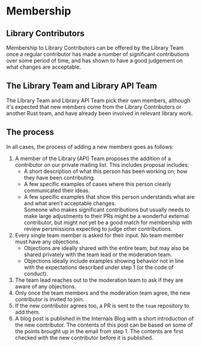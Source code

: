 # Membership

## Library Contributors

Membership to Library Contributors can be offered by the Library Team once
a regular contributor has made a number of significant contributions over some period of time,
and has shown to have a good judgement on what changes are acceptable.

## The Library Team and Library API Team

The Library Team and Library API Team pick their own members,
although it's expected that new members come from the Library Contributors or another Rust team,
and have already been involved in relevant library work.

## The process

In all cases, the process of adding a new members goes as follows:

1. A member of the Library (API) Team proposes the addition of a contributor on our private mailing list.
   This includes proposal includes:
   - A short description of what this person has been working on; how they have been contributing.
   - A few specific examples of cases where this person clearly communicated their ideas.
   - A few specific examples that show this person understands what are and what aren't acceptable changes.\
     Someone who makes significant contributions but usually needs to make large adjustments to their PRs might be a wonderful external contributor,
     but might not yet be a good match for membership with review persmissions expecting to judge other contributions.
2. Every single team member is asked for their input. No team member must have any objections.
   - Objections are ideally shared with the entire team, but may also be shared privately with the team lead or the moderation team.
   - Objections ideally include examples showing behavior not in line with the expectations described under step 1
     (or the code of conduct).
3. The team lead reaches out to the moderation team to ask if they are aware of any objections.
4. Only once the team members and the moderation team agree, the new contributor is invited to join.
5. If the new contributor agrees too, a PR is sent to the `team` repository to add them.
6. A blog post is published in the Internals Blog with a short introduction of the new contributor.
   The contents of this post can be based on some of the points brought up in the email from step 1.
   The contents are first checked with the new contributor before it is published.

